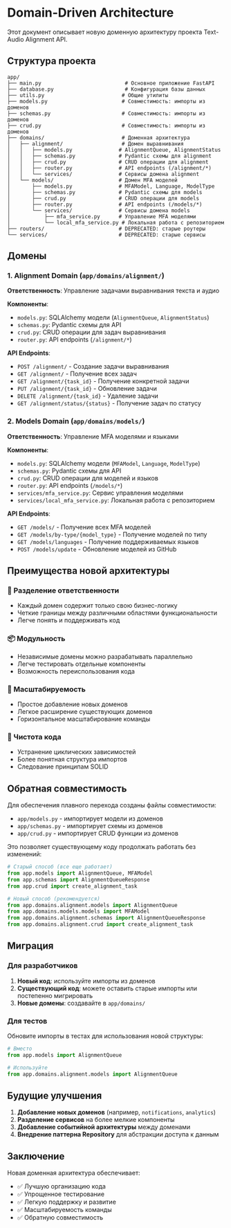 # Domain-Driven Architecture

Этот документ описывает новую доменную архитектуру проекта Text-Audio Alignment API.

## Структура проекта

```
app/
├── main.py                           # Основное приложение FastAPI
├── database.py                       # Конфигурация базы данных
├── utils.py                         # Общие утилиты
├── models.py                        # Совместимость: импорты из доменов
├── schemas.py                       # Совместимость: импорты из доменов  
├── crud.py                          # Совместимость: импорты из доменов
├── domains/                         # Доменная архитектура
│   ├── alignment/                   # Домен выравнивания
│   │   ├── models.py               # AlignmentQueue, AlignmentStatus
│   │   ├── schemas.py              # Pydantic схемы для alignment
│   │   ├── crud.py                 # CRUD операции для alignment
│   │   ├── router.py               # API endpoints (/alignment/*)
│   │   └── services/               # Сервисы домена alignment
│   └── models/                     # Домен MFA моделей
│       ├── models.py               # MFAModel, Language, ModelType
│       ├── schemas.py              # Pydantic схемы для models
│       ├── crud.py                 # CRUD операции для models
│       ├── router.py               # API endpoints (/models/*)
│       └── services/               # Сервисы домена models
│           ├── mfa_service.py      # Управление MFA моделями
│           └── local_mfa_service.py # Локальная работа с репозиторием
├── routers/                        # DEPRECATED: старые роутеры
└── services/                       # DEPRECATED: старые сервисы
```

## Домены

### 1. Alignment Domain (`app/domains/alignment/`)

**Ответственность**: Управление задачами выравнивания текста и аудио

**Компоненты**:
- `models.py`: SQLAlchemy модели (`AlignmentQueue`, `AlignmentStatus`)
- `schemas.py`: Pydantic схемы для API
- `crud.py`: CRUD операции для задач выравнивания
- `router.py`: API endpoints (`/alignment/*`)

**API Endpoints**:
- `POST /alignment/` - Создание задачи выравнивания
- `GET /alignment/` - Получение всех задач
- `GET /alignment/{task_id}` - Получение конкретной задачи
- `PUT /alignment/{task_id}` - Обновление задачи
- `DELETE /alignment/{task_id}` - Удаление задачи
- `GET /alignment/status/{status}` - Получение задач по статусу

### 2. Models Domain (`app/domains/models/`)

**Ответственность**: Управление MFA моделями и языками

**Компоненты**:
- `models.py`: SQLAlchemy модели (`MFAModel`, `Language`, `ModelType`)
- `schemas.py`: Pydantic схемы для API
- `crud.py`: CRUD операции для моделей и языков
- `router.py`: API endpoints (`/models/*`)
- `services/mfa_service.py`: Сервис управления моделями
- `services/local_mfa_service.py`: Локальная работа с репозиторием

**API Endpoints**:
- `GET /models/` - Получение всех MFA моделей
- `GET /models/by-type/{model_type}` - Получение моделей по типу
- `GET /models/languages` - Получение поддерживаемых языков
- `POST /models/update` - Обновление моделей из GitHub

## Преимущества новой архитектуры

### 🎯 Разделение ответственности
- Каждый домен содержит только свою бизнес-логику
- Четкие границы между различными областями функциональности
- Легче понять и поддерживать код

### 📦 Модульность
- Независимые домены можно разрабатывать параллельно
- Легче тестировать отдельные компоненты
- Возможность переиспользования кода

### 🔄 Масштабируемость
- Простое добавление новых доменов
- Легкое расширение существующих доменов
- Горизонтальное масштабирование команды

### 🧹 Чистота кода
- Устранение циклических зависимостей
- Более понятная структура импортов
- Следование принципам SOLID

## Обратная совместимость

Для обеспечения плавного перехода созданы файлы совместимости:

- `app/models.py` - импортирует модели из доменов
- `app/schemas.py` - импортирует схемы из доменов  
- `app/crud.py` - импортирует CRUD функции из доменов

Это позволяет существующему коду продолжать работать без изменений:

```python
# Старый способ (все еще работает)
from app.models import AlignmentQueue, MFAModel
from app.schemas import AlignmentQueueResponse
from app.crud import create_alignment_task

# Новый способ (рекомендуется)
from app.domains.alignment.models import AlignmentQueue
from app.domains.models.models import MFAModel
from app.domains.alignment.schemas import AlignmentQueueResponse
from app.domains.alignment.crud import create_alignment_task
```

## Миграция

### Для разработчиков

1. **Новый код**: используйте импорты из доменов
2. **Существующий код**: можете оставить старые импорты или постепенно мигрировать
3. **Новые домены**: создавайте в `app/domains/`

### Для тестов

Обновите импорты в тестах для использования новой структуры:

```python
# Вместо
from app.models import AlignmentQueue

# Используйте
from app.domains.alignment.models import AlignmentQueue
```

## Будущие улучшения

1. **Добавление новых доменов** (например, `notifications`, `analytics`)
2. **Разделение сервисов** на более мелкие компоненты
3. **Добавление событийной архитектуры** между доменами
4. **Внедрение паттерна Repository** для абстракции доступа к данным

## Заключение

Новая доменная архитектура обеспечивает:
- ✅ Лучшую организацию кода
- ✅ Упрощенное тестирование
- ✅ Легкую поддержку и развитие
- ✅ Масштабируемость команды
- ✅ Обратную совместимость
